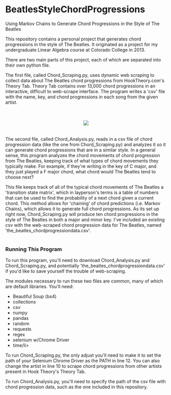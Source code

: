 # BeatlesStyleChordProgressions
Using Markov Chains to Generate Chord Progressions in the Style of The Beatles

This repository contains a personal project that generates chord progressions in the style of The Beatles. It originated as a project for my undergraduate Linear Algebra course at Colorado College in 2013. 

There are two main parts of this project, each of which are separated into their own python file. 

The first file, called Chord_Scraping.py, uses dynamic web scraping to collect data about The Beatles chord progressions from HookTheory.com's Theory Tab. Theory Tab contains over 13,000 chord progressions in an interactive, difficult to web-scrape interface. The program writes a 'csv' file with the name, key, and chord progressions in each song from the given artist.   
<br>
<br>
<center><img src="https://www.hooktheory.com/images/controllers/press/TT-1.jpg"></center>
<br>
<br>
The second file, called Chord_Analysis.py, reads in a csv file of chord progression data (like the one from Chord_Scraping.py) and analyzes it so it can generate chord progressions that are in a similar style. In a general sense, this program analyzes the chord movements of chord progression from The Beatles, keeping track of what types of chord movements they typically make. For example, if they're writing in the key of C major, and they just played a F major chord, what chord would The Beatles tend to choose next? 

This file keeps track of all of the typical chord movements of The Beatles a 'transition state matrix', which in layperson's terms is a table of numbers that can be used to find the probability of a next chord given a current chord. This method allows for 'chaining' of chord predictions (i.e. Markov Chains), which allows it to generate full chord progressions. As its set up right now, Chord_Scraping.py will produce ten chord progressions in the style of The Beatles in both a major and minor key. I've included an existing csv with the web-scraped chord progression data for The Beatles, named 'the_beatles_chordprogressiondata.csv'.   
<br>

<h3>Running This Program</h3>

To run this program, you'll need to download Chord_Analysis.py and Chord_Scraping.py, and potentially 'the_beatles_chordprogressiondata.csv' if you'd like to save yourself the trouble of web-scraping.

The modules necessary to run these two files are common, many of which are default libraries. You'll need:

<ul>
<li>Beautiful Soup (bs4)</li>
<li>collections</li>
<li>csv</li>
<li>numpy</li>
<li>pandas</li>
<li>random</li>
<li>requests</li>
<li>regex</li>
<li>selenium w/Chrome Driver</li>
<li>time/li>
</ul>

To run Chord_Scraping.py, the only adjust you'll need to make it to set the path of your Selenium Chrome Driver as the PATH in line 12. You can also change the artist in line 10 to scrape chord progressions from other artists present in Hook Theory's Theory Tab. 

To run Chord_Analysis.py, you'll need to specify the path of the csv file with chord progression data, such as the one included in this repository. 










